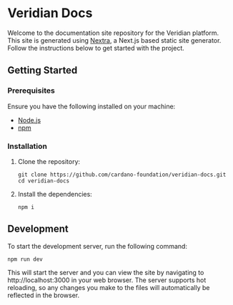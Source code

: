 # Veridian Docs

Welcome to the documentation site repository for the Veridian platform.
This site is generated using [Nextra](https://nextra.site/), a Next.js based static site generator.
Follow the instructions below to get started with the project.

## Getting Started

### Prerequisites

Ensure you have the following installed on your machine:

- [Node.js](https://nodejs.org/)
- [npm](https://www.npmjs.com/)

### Installation

1. Clone the repository:

   ```console
   git clone https://github.com/cardano-foundation/veridian-docs.git
   cd veridian-docs
   ```

2. Install the dependencies:
   ```console
   npm i
   ```

## Development

To start the development server, run the following command:

```console
npm run dev
```

This will start the server and you can view the site by navigating to http://localhost:3000 in your web browser.
The server supports hot reloading, so any changes you make to the files will automatically be reflected in the browser.
